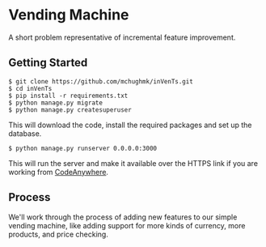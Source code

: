 # Vending Machine

A short problem representative of incremental feature improvement.

## Getting Started

    $ git clone https://github.com/mchughmk/inVenTs.git
    $ cd inVenTs
    $ pip install -r requirements.txt
    $ python manage.py migrate
    $ python manage.py createsuperuser

This will download the code, install the required packages and set up the
database.

    $ python manage.py runserver 0.0.0.0:3000

This will run the server and make it available over the HTTPS link if you are
working from [CodeAnywhere](https://codeanywhere.com).

## Process

We'll work through the process of adding new features to our simple vending
machine, like adding support for more kinds of currency, more products, and
price checking.
